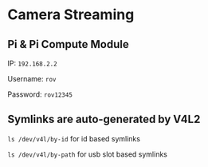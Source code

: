 # Camera Streaming

## Pi & Pi Compute Module

IP: `192.168.2.2`

Username: `rov`

Password: `rov12345`

## Symlinks are auto-generated by V4L2

`ls /dev/v4l/by-id` for id based symlinks

`ls /dev/v4l/by-path` for usb slot based symlinks
